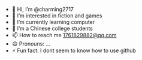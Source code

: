 - 👋 Hi, I’m @charming2717
- 👀 I’m interested in fiction and games
- 🌱 I’m currently learning computer
- 💞️ I’m a Chinese college students
- 📫 How to reach me 1761829882@qq.com
- 😄 Pronouns: ...
- ⚡ Fun fact: I dont seem to know how to use github

<!---
charming2717/charming2717 is a ✨ special ✨ repository because its `README.md` (this file) appears on your GitHub profile.
You can click the Preview link to take a look at your changes.
--->
